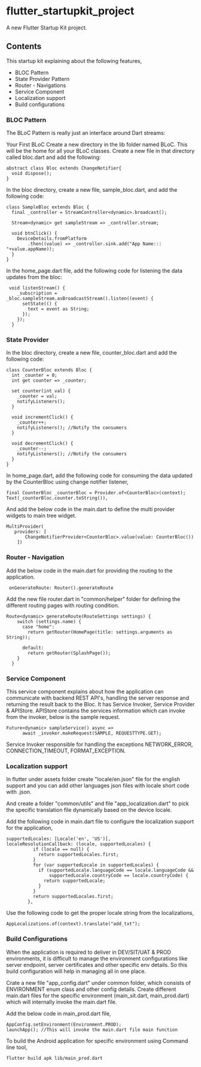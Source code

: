 # flutter_startupkit_project

A new Flutter Startup Kit project.

## Contents

This startup kit explaining about the following features,

   *  BLOC Pattern
   *  State Provider Pattern
   *  Router - Navigations
   *  Service Component
   *  Localization support
   *  Build configurations

### BLOC Pattern

The BLoC Pattern is really just an interface around Dart streams:

Your First BLoC
Create a new directory in the lib folder named BLoC. This will be the home for all your BLoC classes.
Create a new file in that directory called bloc.dart and add the following:
```
abstract class Bloc extends ChangeNotifier{
  void dispose();
}
```
In the bloc directory, create a new file, sample_bloc.dart, and add the following code:
```
class SampleBloc extends Bloc {
  final _controller = StreamController<dynamic>.broadcast();

  Stream<dynamic> get sampleStream => _controller.stream;

  void btnClick() {
    DeviceDetails.fromPlatform
        .then((value) => _controller.sink.add("App Name::: "+value.appName));
  }
}
```
In the home_page.dart file, add the following code for listening the data updates from the bloc:
```
 void listenStream() {
    _subscription = _bloc.sampleStream.asBroadcastStream().listen((event) {
      setState(() {
        text = event as String;
      });
    });
  }
  ```
  
### State Provider

In the bloc directory, create a new file, counter_bloc.dart and add the following code:
```
class CounterBloc extends Bloc {
  int _counter = 0;
  int get counter => _counter;

  set counter(int val) {
    _counter = val;
    notifyListeners();
  }

  void incrementClick() {
    _counter++;
    notifyListeners(); //Notify the consumers
  }

  void decrementClick() {
    _counter--;
    notifyListeners(); //Notify the consumers
  }
}
```
In home_page.dart, add the following code for consuming the data updated by the CounterBloc using change notifier listener,
```
final CounterBloc _counterBloc = Provider.of<CounterBloc>(context);
Text(_counterBloc.counter.toString()),
```
And add the below code in the main.dart to define the multi provider widgets to main tree widget.
```
MultiProvider(
   providers: [
       ChangeNotifierProvider<CounterBloc>.value(value: CounterBloc())
    ])
```

### Router - Navigation

Add the below code in the main.dart for providing the routing to the application.
```
 onGenerateRoute: Router().generateRoute
```
Add the new file router.dart in "common/helper" folder for defining the different routing pages with routing condition.
```
Route<dynamic> generateRoute(RouteSettings settings) {
    switch (settings.name) {
      case "home":
        return getRouter(HomePage(title: settings.arguments as String));

      default:
        return getRouter(SplashPage());
    }
  }
```

### Service Component

This service component explains about how the application can communicate with backend REST API's, handling the server response and returning the result back to the Bloc.
It has Service Invoker, Service Provider & APIStore. APIStore contains the services information which can invoke from the invoker, below is the sample request.

```
Future<dynamic> sampleService() async =>
      await _invoker.makeRequest(SAMPLE, REQUESTTYPE.GET);
```
Service Invoker responsible for handling the exceptions NETWORK_ERROR, CONNECTION_TIMEOUT, FORMAT_EXCEPTION.

### Localization support

In flutter under assets folder create "locale/en.json" file for the english support and you can add other languages json files with locale short code with .json.

And create a folder "common/utils" and file "app_localization.dart" to pick the specific translation file dynamically based on the device locale.

Add the following code in main.dart file to configure the localization support for the application,
```
supportedLocales: [Locale('en', 'US')],
localeResolutionCallback: (locale, supportedLocales) {
          if (locale == null) {
            return supportedLocales.first;
          }
          for (var supportedLocale in supportedLocales) {
            if (supportedLocale.languageCode == locale.languageCode &&
                supportedLocale.countryCode == locale.countryCode) {
              return supportedLocale;
            }
          }
          return supportedLocales.first;
        },
 ```
Use the following code to get the proper locale string from the localizations,
```
AppLocalizations.of(context).translate("add_txt");
```

### Build Configurations

When the application is required to deliver in DEV/SIT/UAT & PROD environments, it is difficult to manage the environment configurations like server endpoint, server certificates and other specific env details. So this build configuration will help in managing all in one place.

Crate a new file "app_config.dart" under common folder, which consists of ENVIRONMENT enum class and other config details.
Create different main.dart files for the specific environment (main_sit.dart, main_prod.dart) which will internally invoke the main.dart file.

Add the below code in main_prod.dart file,
```
AppConfig.setEnvironment(Environment.PROD);
launchApp(); //This will invoke the main.dart file main function
```
To build the Android application for specific environment using Command line tool,
```
flutter build apk lib/main_prod.dart
```

